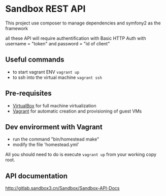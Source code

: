 # Sandbox REST API

This project use composer to manage dependencies and symfony2 as the framework

all these API will require authentification with  Basic HTTP Auth
with username = "token" and password = "id of client"

## Useful commands
  * to start vagrant ENV `vagrant up` 
  * to ssh into the virtual machine `vagrant ssh`

## Pre-requisites

* [VirtualBox](http://www.virtualbox.org/) for full machine virtualization
* [Vagrant](http://www.vagrantup.com/) for automatic creation and provisioning of guest VMs

## Dev envirorment with Vagrant

* run the command "bin/homestead make"
* modify the file 'homestead.yml'

All you should need to do is execute `vagrant up` from your working copy root.

## API documentation

http://gitlab.sandbox3.cn/Sandbox/Sandbox-API-Docs
